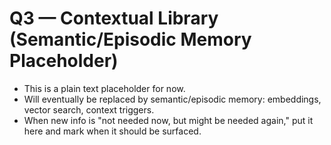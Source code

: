 # Q3 — Contextual Library (Semantic/Episodic Memory Placeholder)
- This is a plain text placeholder for now.
- Will eventually be replaced by semantic/episodic memory: embeddings, vector search, context triggers.
- When new info is "not needed now, but might be needed again," put it here and mark when it should be surfaced.
